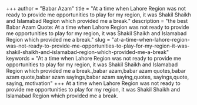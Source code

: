 +++
author = "Babar Azam"
title = "At a time when Lahore Region was not ready to provide me opportunities to play for my region, it was Shakil Shaikh and Islamabad Region which provided me a break."
description = "the best Babar Azam Quote: At a time when Lahore Region was not ready to provide me opportunities to play for my region, it was Shakil Shaikh and Islamabad Region which provided me a break."
slug = "at-a-time-when-lahore-region-was-not-ready-to-provide-me-opportunities-to-play-for-my-region-it-was-shakil-shaikh-and-islamabad-region-which-provided-me-a-break"
keywords = "At a time when Lahore Region was not ready to provide me opportunities to play for my region, it was Shakil Shaikh and Islamabad Region which provided me a break.,babar azam,babar azam quotes,babar azam quote,babar azam sayings,babar azam saying,quotes, sayings,quote, saying, motivation"
+++
At a time when Lahore Region was not ready to provide me opportunities to play for my region, it was Shakil Shaikh and Islamabad Region which provided me a break.
